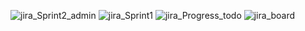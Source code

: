 ![jira_Sprint2_admin](https://github.com/Yasir-Tec/Cdacprojectpub/assets/144721670/1019b3b7-f344-4cf9-9c18-0442f4e656ab)
![jira_Sprint1](https://github.com/Yasir-Tec/Cdacprojectpub/assets/144721670/4e770087-e3f8-466a-9215-d1c09bf6e2e6)
![jira_Progress_todo](https://github.com/Yasir-Tec/Cdacprojectpub/assets/144721670/f6f7fb21-afd1-4e57-ae5c-cae82ec188e2)
![jira_board](https://github.com/Yasir-Tec/Cdacprojectpub/assets/144721670/0f009ed8-d866-4057-b85f-60555c685739)
